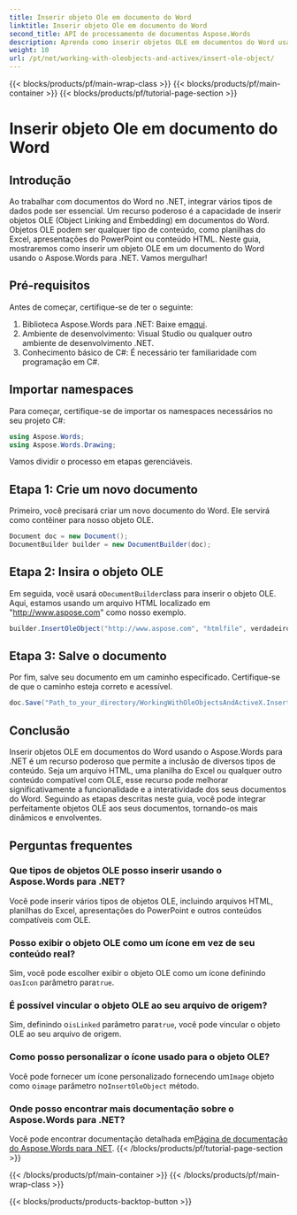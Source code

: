 ```yaml
---
title: Inserir objeto Ole em documento do Word
linktitle: Inserir objeto Ole em documento do Word
second_title: API de processamento de documentos Aspose.Words
description: Aprenda como inserir objetos OLE em documentos do Word usando o Aspose.Words para .NET com este guia passo a passo. Aprimore seus documentos com conteúdo incorporado.
weight: 10
url: /pt/net/working-with-oleobjects-and-activex/insert-ole-object/
---
```


{{< blocks/products/pf/main-wrap-class >}}
{{< blocks/products/pf/main-container >}}
{{< blocks/products/pf/tutorial-page-section >}}

# Inserir objeto Ole em documento do Word

## Introdução

Ao trabalhar com documentos do Word no .NET, integrar vários tipos de dados pode ser essencial. Um recurso poderoso é a capacidade de inserir objetos OLE (Object Linking and Embedding) em documentos do Word. Objetos OLE podem ser qualquer tipo de conteúdo, como planilhas do Excel, apresentações do PowerPoint ou conteúdo HTML. Neste guia, mostraremos como inserir um objeto OLE em um documento do Word usando o Aspose.Words para .NET. Vamos mergulhar!

## Pré-requisitos

Antes de começar, certifique-se de ter o seguinte:

1. Biblioteca Aspose.Words para .NET: Baixe em[aqui](https://releases.aspose.com/words/net/).
2. Ambiente de desenvolvimento: Visual Studio ou qualquer outro ambiente de desenvolvimento .NET.
3. Conhecimento básico de C#: É necessário ter familiaridade com programação em C#.

## Importar namespaces

Para começar, certifique-se de importar os namespaces necessários no seu projeto C#:

```csharp
using Aspose.Words;
using Aspose.Words.Drawing;
```

Vamos dividir o processo em etapas gerenciáveis.

## Etapa 1: Crie um novo documento

Primeiro, você precisará criar um novo documento do Word. Ele servirá como contêiner para nosso objeto OLE.

```csharp
Document doc = new Document();
DocumentBuilder builder = new DocumentBuilder(doc);
```

## Etapa 2: Insira o objeto OLE

 Em seguida, você usará o`DocumentBuilder`class para inserir o objeto OLE. Aqui, estamos usando um arquivo HTML localizado em "http://www.aspose.com" como nosso exemplo.

```csharp
builder.InsertOleObject("http://www.aspose.com", "htmlfile", verdadeiro, verdadeiro, nulo);
```

## Etapa 3: Salve o documento

Por fim, salve seu documento em um caminho especificado. Certifique-se de que o caminho esteja correto e acessível.

```csharp
doc.Save("Path_to_your_directory/WorkingWithOleObjectsAndActiveX.InsertOleObject.docx");
```

## Conclusão

Inserir objetos OLE em documentos do Word usando o Aspose.Words para .NET é um recurso poderoso que permite a inclusão de diversos tipos de conteúdo. Seja um arquivo HTML, uma planilha do Excel ou qualquer outro conteúdo compatível com OLE, esse recurso pode melhorar significativamente a funcionalidade e a interatividade dos seus documentos do Word. Seguindo as etapas descritas neste guia, você pode integrar perfeitamente objetos OLE aos seus documentos, tornando-os mais dinâmicos e envolventes.

## Perguntas frequentes

### Que tipos de objetos OLE posso inserir usando o Aspose.Words para .NET?
Você pode inserir vários tipos de objetos OLE, incluindo arquivos HTML, planilhas do Excel, apresentações do PowerPoint e outros conteúdos compatíveis com OLE.

### Posso exibir o objeto OLE como um ícone em vez de seu conteúdo real?
 Sim, você pode escolher exibir o objeto OLE como um ícone definindo o`asIcon` parâmetro para`true`.

### É possível vincular o objeto OLE ao seu arquivo de origem?
 Sim, definindo o`isLinked` parâmetro para`true`, você pode vincular o objeto OLE ao seu arquivo de origem.

### Como posso personalizar o ícone usado para o objeto OLE?
 Você pode fornecer um ícone personalizado fornecendo um`Image` objeto como o`image` parâmetro no`InsertOleObject` método.

### Onde posso encontrar mais documentação sobre o Aspose.Words para .NET?
 Você pode encontrar documentação detalhada em[Página de documentação do Aspose.Words para .NET](https://reference.aspose.com/words/net/).
{{< /blocks/products/pf/tutorial-page-section >}}

{{< /blocks/products/pf/main-container >}}
{{< /blocks/products/pf/main-wrap-class >}}

{{< blocks/products/products-backtop-button >}}
